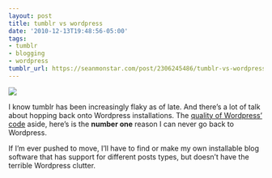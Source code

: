 ```yaml
---
layout: post
title: tumblr vs wordpress
date: '2010-12-13T19:48:56-05:00'
tags:
- tumblr
- blogging
- wordpress
tumblr_url: https://seanmonstar.com/post/2306245486/tumblr-vs-wordpress
---
```

 ![](https://64.media.tumblr.com/tumblr_lde60himRj1qzhan1o1_1280.jpg)  

I know tumblr has been increasingly flaky as of late. And there’s a lot of talk about hopping back onto Wordpress installations. The [quality of Wordpress’ code](http://twitter.com/#!/joestump/status/7466699872) aside, here’s is the **number one** reason I can never go back to Wordpress.

If I’m ever pushed to move, I’ll have to find or make my own installable blog software that has support for different posts types, but doesn’t have the terrible Wordpress clutter.

